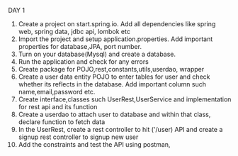 DAY 1
1. Create a project on start.spring.io. Add all dependencies like
   spring web, spring data, jdbc api, lombok etc
2. Import the project and setup application.properties. Add important properties for database,JPA, port number.
3. Turn on your database(Mysql) and create a database.
4. Run the application and check for any errors
5. Create package for POJO,rest,constants,utils,userdao, wrapper
6. Create a user data entity POJO to enter tables for user and check 
whether its reflects in the database.
Add important column such name,email,password etc.
7. Create interface,classes such UserRest,UserService and implementation
for rest api and its function
8. Create a userdao to attach user to database and within
that class, declare function to fetch data
9. In the UserRest, create a rest controller to hit ('/user)
API and create a signup rest controller to signup new user
10. Add the constraints and test the API using postman,

